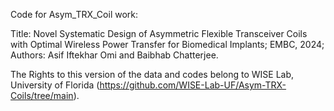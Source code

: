 Code for Asym_TRX_Coil work:

Title: Novel Systematic Design of Asymmetric Flexible Transceiver Coils with Optimal Wireless Power Transfer for Biomedical Implants; EMBC, 2024; Authors: Asif Iftekhar Omi and Baibhab Chatterjee.

The Rights to this version of the data and codes belong to WISE Lab, University of Florida (https://github.com/WISE-Lab-UF/Asym-TRX-Coils/tree/main).
